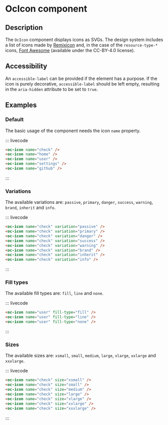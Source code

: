 # OcIcon component

## Description

The `OcIcon` component displays icons as SVGs. The design system includes a list of icons made by [Remixicon](https://remixicon.com/) and, in the case of the `resource-type-*` icons, [Font Awesome](https://fontawesome.com/) (available under the CC-BY-4.0 license).

## Accessibility

An `accessible-label` can be provided if the element has a purpose. If the icon is purely decorative, `accessible-label` should be left empty, resulting in the `aria-hidden` attribute to be set to `true`.

## Examples

### Default

The basic usage of the component needs the icon `name` property.

::: livecode
```html
<oc-icon name="check" /> 
<oc-icon name="home" /> 
<oc-icon name="user" /> 
<oc-icon name="settings" /> 
<oc-icon name="github" /> 
```
:::

### Variations

The available variations are: `passive`, `primary`, `danger`, `success`, `warning`, `brand`, `inherit` and `info`.

::: livecode
```html
<oc-icon name="check" variation="passive" /> 
<oc-icon name="check" variation="primary" /> 
<oc-icon name="check" variation="danger" /> 
<oc-icon name="check" variation="success" /> 
<oc-icon name="check" variation="warning" /> 
<oc-icon name="check" variation="brand" /> 
<oc-icon name="check" variation="inherit" /> 
<oc-icon name="check" variation="info" /> 
```
:::

### Fill types

The available fill types are: `fill`, `line` and `none`.

::: livecode
```html
<oc-icon name="user" fill-type="fill" /> 
<oc-icon name="user" fill-type="line" /> 
<oc-icon name="user" fill-type="none" /> 
```
:::

### Sizes

The available sizes are: `xsmall`, `small`, `medium`, `large`, `xlarge`, `xxlarge` and `xxxlarge`.

::: livecode
```html
<oc-icon name="check" size="xsmall" /> 
<oc-icon name="check" size="small" /> 
<oc-icon name="check" size="medium" /> 
<oc-icon name="check" size="large" /> 
<oc-icon name="check" size="xlarge" /> 
<oc-icon name="check" size="xxlarge" /> 
<oc-icon name="check" size="xxxlarge" /> 
```
:::

